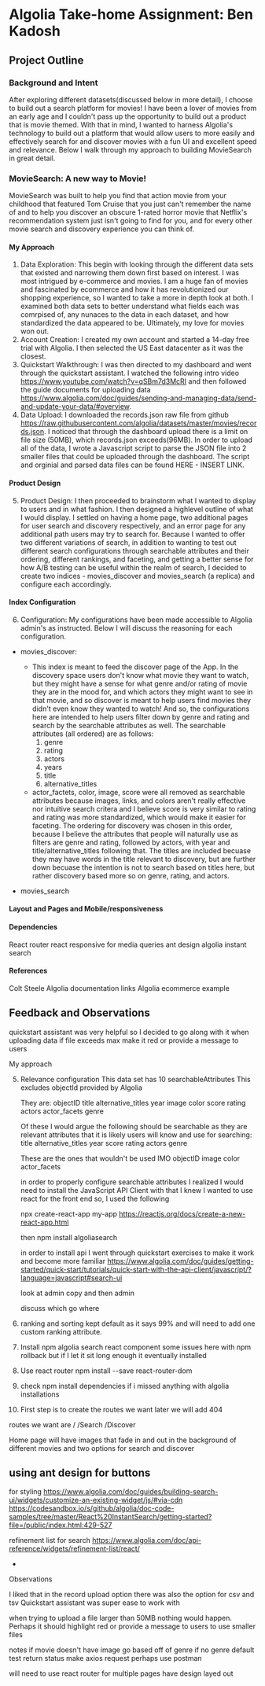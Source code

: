 # Algolia Take-home Assignment: Ben Kadosh

## Project Outline

### Background and Intent

After exploring different datasets(discussed below in more detail), I choose to build out a search platform for movies! I have been a lover of movies from an early age and I couldn't pass up the opportunity to build out a product that is movie themed. With that in mind, I wanted to harness Algolia's technology to build out a platform that would allow users to more easily and effectively search for and discover movies with a fun UI and excellent speed and relevance. Below I walk through my approach to building MovieSearch in great detail.

### MovieSearch: A new way to Movie!

MovieSearch was built to help you find that action movie from your childhood that featured Tom Cruise that you just can't remember the name of and to help you discover an obscure 1-rated horror movie that Netflix's recommendation system just isn't going to find for you, and for every other movie search and discovery experience you can think of.

#### My Approach

1. Data Exploration: This begin with looking through the different data sets that existed and narrowing them down first based on interest. I was most intrigued by e-commerce and movies. I am a huge fan of movies and fascinated by ecommerce and how it has revolutionized our shopping experience, so I wanted to take a more in depth look at both. I examined both data sets to better understand what fields each was comrpised of, any nunaces to the data in each dataset, and how standardized the data appeared to be. Ultimately, my love for movies won out.
2. Account Creation: I created my own account and started a 14-day free trial with Algolia. I then selected the US East datacenter as it was the closest.
3. Quickstart Walkthrough: I was then directed to my dashboard and went through the quickstart assistant. I watched the following intro video https://www.youtube.com/watch?v=qSBm7d3McRI and then followed the guide documents for uploading data https://www.algolia.com/doc/guides/sending-and-managing-data/send-and-update-your-data/#overview.
4. Data Upload: I downloaded the records.json raw file from github https://raw.githubusercontent.com/algolia/datasets/master/movies/records.json. I noticed that through the dashboard upload there is a limit on file size (50MB), which records.json exceeds(96MB). In order to upload all of the data, I wrote a Javascript script to parse the JSON file into 2 smaller files that could be uploaded through the dashboard. The script and orginial and parsed data files can be found HERE - INSERT LINK.

#### Product Design

5. Product Design: I then proceeded to brainstorm what I wanted to display to users and in what fashion. I then designed a highlevel outline of what I would display. I settled on having a home page, two additional pages for user search and discovery respectively, and an error page for any additional path users may try to search for. Because I wanted to offer two different variations of search, in addition to wanting to test out different search configurations through searchable attributes and their ordering, different rankings, and faceting, and getting a better sense for how A/B testing can be useful within the realm of search, I decided to create two indices - movies_discover and movies_search (a replica) and configure each accordingly.

#### Index Configuration

6. Configuration: My configurations have been made accessible to Algolia admin's as instructed. Below I will discuss the reasoning for each configuration.
  - movies_discover: 
    - This index is meant to feed the discover page of the App. In the discovery space users don't know what movie they want to watch, but they might have a sense for what genre and/or rating of movie they are in the mood for, and which actors they might want to see in that movie, and so discover is meant to help users find movies they didn't even know they wanted to watch! And so, the configurations here are intended to help users filter down by genre and rating and search by the searchable attributes as well. The searchable attributes (all ordered) are as follows:
      1. genre
      2. rating
      3. actors
      4. years
      5. title
      6. alternative_titles
    - actor_factets, color, image, score were all removed as searchable attributes because images, links, and colors aren't really effective nor intuitive search critera and I believe score is very similar to rating and rating was more standardized, which would make it easier for faceting. The ordering for discovery was chosen in this order, because I believe the attributes that people will naturally use as filters are genre and rating, followed by actors, with year and title/alternative_titles following that. The titles are included becuase they may have words in the title relevant to discovery, but are further down becuase the intention is not to search based on titles here, but rather discovery based more so on genre, rating, and actors. 
  
  - movies_search

#### Layout and Pages and Mobile/responsiveness

#### Dependencies

React router
react responsive for media queries
ant design
algolia instant search

#### References

Colt Steele
Algolia documentation links
Algolia ecommerce example

## Feedback and Observations

quickstart assistant was very helpful so I decided to go along with it
when uploading data if file exceeds max make it red or provide a message to users

My approach

5. Relevance configuration
   This data set has 10 searchableAttributes
   This excludes objectId provided by Algolia

   They are:
   objectID
   title
   alternative_titles
   year
   image
   color
   score
   rating
   actors
   actor_facets
   genre

   Of these I would argue the following should be searchable as they are relevant attributes that it is likely users will know
   and use for searching:
   title
   alternative_titles
   year
   score
   rating
   actors
   genre

   These are the ones that wouldn't be used IMO
   objectID
   image
   color
   actor_facets

   in order to properly configure searchable attributes I realized I would need to install the JavaScript API Client
   with that I knew I wanted to use react for the front end so, I used the following

   npx create-react-app my-app
   https://reactjs.org/docs/create-a-new-react-app.html

   then
   npm install algoliasearch

   in order to install api I went through quickstart exercises to make it work and become more familiar
   https://www.algolia.com/doc/guides/getting-started/quick-start/tutorials/quick-start-with-the-api-client/javascript/?language=javascript#search-ui

   look at admin copy and then admin

   discuss which go where

6. ranking and sorting
   kept default as it says 99%
   and will need to add one custom ranking attribute.

7. Install npm algolia search react component
   some issues here with npm rollback but if I let it sit long enough it eventually installed
8. Use react router
   npm install --save react-router-dom

9. check npm install dependencies if i missed anything with algolia installations

10. First step is to create the routes we want
    later we will add 404

routes we want are
/
/Search
/Discover

Home page will have images that fade in and out in the background of different movies
and two options for search and discover

## using ant design for buttons

for styling
https://www.algolia.com/doc/guides/building-search-ui/widgets/customize-an-existing-widget/js/#via-cdn
https://codesandbox.io/s/github/algolia/doc-code-samples/tree/master/React%20InstantSearch/getting-started?file=/public/index.html:429-527

refinement list for search
https://www.algolia.com/doc/api-reference/widgets/refinement-list/react/

-

Observations

I liked that in the record upload option there was also the option for csv and tsv
Quickstart assistant was super ease to work with

when trying to upload a file larger than 50MB nothing would happen. Perhaps it should highlight red or provide a message to users to use smaller files

notes
if movie doesn't have image go based off of genre
if no genre default
test return status make axios request perhaps use postman

will need to use react router for multiple pages
have design layed out
